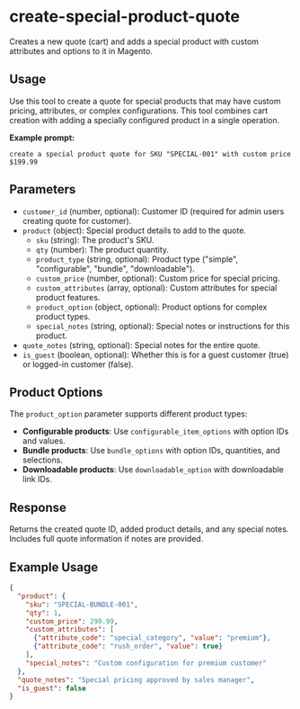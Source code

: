 # create-special-product-quote

Creates a new quote (cart) and adds a special product with custom attributes and options to it in Magento.

## Usage

Use this tool to create a quote for special products that may have custom pricing, attributes, or complex configurations. This tool combines cart creation with adding a specially configured product in a single operation.

**Example prompt:**
```
create a special product quote for SKU "SPECIAL-001" with custom price $199.99
```

## Parameters
- `customer_id` (number, optional): Customer ID (required for admin users creating quote for customer).
- `product` (object): Special product details to add to the quote.
  - `sku` (string): The product's SKU.
  - `qty` (number): The product quantity.
  - `product_type` (string, optional): Product type ("simple", "configurable", "bundle", "downloadable").
  - `custom_price` (number, optional): Custom price for special pricing.
  - `custom_attributes` (array, optional): Custom attributes for special product features.
  - `product_option` (object, optional): Product options for complex product types.
  - `special_notes` (string, optional): Special notes or instructions for this product.
- `quote_notes` (string, optional): Special notes for the entire quote.
- `is_guest` (boolean, optional): Whether this is for a guest customer (true) or logged-in customer (false).

## Product Options
The `product_option` parameter supports different product types:
- **Configurable products**: Use `configurable_item_options` with option IDs and values.
- **Bundle products**: Use `bundle_options` with option IDs, quantities, and selections.
- **Downloadable products**: Use `downloadable_option` with downloadable link IDs.

## Response
Returns the created quote ID, added product details, and any special notes. Includes full quote information if notes are provided.

## Example Usage
```json
{
  "product": {
    "sku": "SPECIAL-BUNDLE-001",
    "qty": 1,
    "custom_price": 299.99,
    "custom_attributes": [
      {"attribute_code": "special_category", "value": "premium"},
      {"attribute_code": "rush_order", "value": true}
    ],
    "special_notes": "Custom configuration for premium customer"
  },
  "quote_notes": "Special pricing approved by sales manager",
  "is_guest": false
}
```